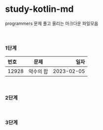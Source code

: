 # study-kotlin-md

programmers 문제 풀고 올리는 마크다운 파일모음
<br>
<br>
<br>

### 1단계
| 번호 | 문제 | 일자 |
|:----------|:----------:|----------:|
| 12928 | 약수의 합 | 2023-02-05 |
<br>


### 2단계
<br>

### 3단계
<br>

